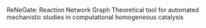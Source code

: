 ReNeGate: Reaction Network Graph Theoretical tool for automated mechanistic studies in computational homogeneous catalysis
